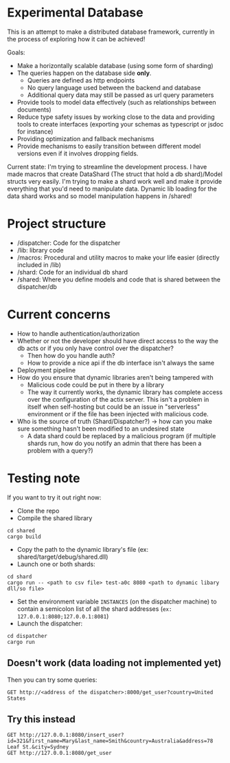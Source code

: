 # Experimental Database

This is an attempt to make a distributed database framework,
currently in the process of exploring how it can be achieved!

Goals:
- Make a horizontally scalable database (using some form of sharding)
- The queries happen on the database side __only__.
  - Queries are defined as http endpoints
  - No query language used between the backend and database
  - Additional query data may still be passed as url query parameters
- Provide tools to model data effectively (such as relationships between documents)
- Reduce type safety issues by working close to the data and providing tools to
create interfaces (exporting your schemas as typescript or jsdoc for instance)
- Providing optimization and fallback mechanisms
- Provide mechanisms to easily transition between different model versions even
if it involves dropping fields.

Current state:
I'm trying to streamline the development process. 
I have made macros that create DataShard (The struct that hold a db shard)/Model structs very easily.
I'm trying to make a shard work well and make it provide everything that you'd need to 
manipulate data.
Dynamic lib loading for the data shard works and so model manipulation happens in
/shared!

# Project structure 
- /dispatcher: Code for the dispatcher
- /lib: library code 
- /macros: Procedural and utility macros to make your life easier (directly included in /lib)
- /shard: Code for an individual db shard
- /shared: Where you define models and code that is shared between the dispatcher/db

# Current concerns
- How to handle authentication/authorization
- Whether or not the developer should have direct access to the way the db acts or if
you only have control over the dispatcher? 
  - Then how do you handle auth?
  - How to provide a nice api if the db interface isn't always the same
- Deployment pipeline
- How do you ensure that dynamic libraries aren't being tampered with
  - Malicious code could be put in there by a library
  - The way it currently works, the dynamic library has complete access over the configuration of the actix server. This isn't a problem in itself when self-hosting but could be an issue in "serverless" environment or if the file has been injected with malicious code.
- Who is the source of truth (Shard/Dispatcher?) -> how can you make sure something hasn't been modified to an undesired state
  - A data shard could be replaced by a malicious program (if multiple shards run, how do you notify an admin that there has been a problem with a query?)


# Testing note

If you want to try it out right now:
- Clone the repo
- Compile the shared library
```
cd shared
cargo build
```
- Copy the path to the dynamic library's file (ex: shared/target/debug/shared.dll)
- Launch one or both shards:
```
cd shard
cargo run -- <path to csv file> test-a0c 8080 <path to dynamic libary dll/so file> 
```
- Set the environment variable `INSTANCES` (on the dispatcher machine) to contain a semicolon list of all the shard addresses (`ex: 127.0.0.1:8080;127.0.0.1:8081`)
- Launch the dispatcher:
```
cd dispatcher
cargo run
```

## Doesn't work (data loading not implemented yet)
Then you can try some queries:

```
GET http://<address of the dispatcher>:8000/get_user?country=United States
```

## Try this instead

```
GET http://127.0.0.1:8080/insert_user?id=321&first_name=Mary&last_name=Smith&country=Australia&address=78 Leaf St.&city=Sydney
GET http://127.0.0.1:8080/get_user
```